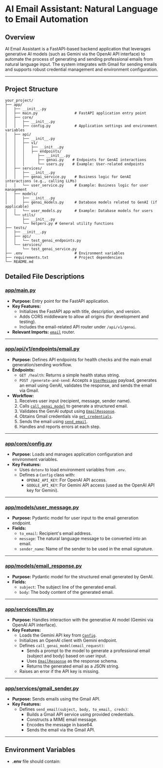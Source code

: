 # AI Email Assistant: Natural Language to Email Automation

## Overview

AI Email Assistant is a FastAPI-based backend application that leverages generative AI models (such as Gemini via the OpenAI API interface) to automate the process of generating and sending professional emails from natural language input. The system integrates with Gmail for sending emails and supports robust credential management and environment configuration.

---

## Project Structure
```
your_project/
├── app/
│   ├── __init__.py
│   ├── main.py                 # FastAPI application entry point
│   ├── core/
│   │   ├── __init__.py
│   │   ├── config.py           # Application settings and environment variables
│   ├── api/
│   │   ├── __init__.py
│   │   ├── v1/
│   │   │   ├── __init__.py
│   │   │   ├── endpoints/
│   │   │      ├── __init__.py
│   │   │      ├── genai.py    # Endpoints for GenAI interactions
│   │   │      └── users.py    # Example: User-related endpoints
│   ├── services/
│   │   ├── __init__.py
│   │   ├── genai_service.py    # Business logic for GenAI interactions (e.g., calling LLMs)
│   │   └── user_service.py     # Example: Business logic for user management
│   ├── models/
│   │   ├── __init__.py
│   │   ├── genai_models.py     # Database models related to GenAI (if applicable)
│   │   └── user_models.py      # Example: Database models for users
│   └── utils/
│       ├── __init__.py
│       └── helpers.py # General utility functions
├── tests/
│   ├── __init__.py
│   ├── api/
│   │   └── test_genai_endpoints.py
│   └── services/
│       └── test_genai_service.py
├── .env                        # Environment variables
├── requirements.txt            # Project dependencies
└── README.md
```

## Detailed File Descriptions

### [app/main.py](app/main.py)

- **Purpose:** Entry point for the FastAPI application.
- **Key Features:**
  - Initializes the FastAPI app with title, description, and version.
  - Adds CORS middleware to allow all origins (for development and testing).
  - Includes the email-related API router under `/api/v1/genai`.
- **Relevant Imports:** [`email`](app/api/v1/endpoints/email.py) router.

---

### [app/api/v1/endpoints/email.py](app/api/v1/endpoints/email.py)

- **Purpose:** Defines API endpoints for health checks and the main email generation/sending workflow.
- **Endpoints:**
  - `GET /health`: Returns a simple health status string.
  - `POST /generate-and-send`: Accepts a [`UserMessage`](app/models/user_message.py) payload, generates an email using GenAI, validates the response, and sends the email via Gmail.
- **Workflow:**
  1. Receives user input (recipient, message, sender name).
  2. Calls [`call_genai_model`](app/services/llm.py) to generate a structured email.
  3. Validates the GenAI output using [`EmailResponse`](app/models/email_response.py).
  4. Obtains Gmail credentials via [`get_credentials`](app/utils/helper.py).
  5. Sends the email using [`send_email`](app/services/gmail_sender.py).
  6. Handles and reports errors at each step.

---

### [app/core/config.py](app/core/config.py)

- **Purpose:** Loads and manages application configuration and environment variables.
- **Key Features:**
  - Uses `dotenv` to load environment variables from `.env`.
  - Defines a `Config` class with:
    - `OPENAI_API_KEY`: For OpenAI API access.
    - `GOOGLE_API_KEY`: For Gemini API access (used as the OpenAI API key for Gemini).

---

### [app/models/user_message.py](app/models/user_message.py)

- **Purpose:** Pydantic model for user input to the email generation endpoint.
- **Fields:**
  - `to_email`: Recipient's email address.
  - `message`: The natural language message to be converted into an email.
  - `sender_name`: Name of the sender to be used in the email signature.

---

### [app/models/email_response.py](app/models/email_response.py)

- **Purpose:** Pydantic model for the structured email generated by GenAI.
- **Fields:**
  - `subject`: The subject line of the generated email.
  - `body`: The body content of the generated email.

---

### [app/services/llm.py](app/services/llm.py)

- **Purpose:** Handles interaction with the generative AI model (Gemini via OpenAI API interface).
- **Key Features:**
  - Loads the Gemini API key from [`Config`](app/core/config.py).
  - Initializes an OpenAI client with Gemini endpoint.
  - Defines `call_genai_model(email_request)`:
    - Sends a prompt to the model to generate a professional email (subject and body) based on user input.
    - Uses [`EmailResponse`](app/models/email_response.py) as the response schema.
    - Returns the generated email as a JSON string.
  - Raises an error if the API key is missing.

---

### [app/services/gmail_sender.py](app/services/gmail_sender.py)

- **Purpose:** Sends emails using the Gmail API.
- **Key Features:**
  - Defines `send_email(subject, body, to_email, creds)`:
    - Builds a Gmail API service using provided credentials.
    - Constructs a MIME email message.
    - Encodes the message in base64.
    - Sends the email via the Gmail API.

---


## Environment Variables

- **.env** file should contain: